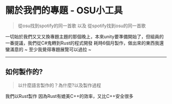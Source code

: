 # 關於我們的專題 - OSU小工具  
> 從osu找到spotify的同一首歌 以及 從spotify找到osu的同一首歌  
  
一切始於我們又又又換專題主題的那個晚上，本來unity要準備開始了，但組員的一番提議，我們從C#鬼轉到Rust的程式開發
耗時6個月製作，做出來的東西我還蠻滿意的 ~ 至少我覺得專題展覽可以過拉 ~
  
---
  
## 如何製作的?
> 以什麼語言製作的？為什麼?以及製作過程
  
 我們以Rust製作
 因為Rust有媲美C++的效率，又比C++安全很多

